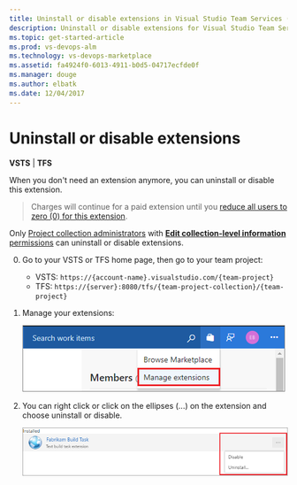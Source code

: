 ```yaml
---
title: Uninstall or disable extensions in Visual Studio Team Services (VSTS) or Team Foundation Server (TFS)
description: Uninstall or disable extensions for Visual Studio Team Services or Team Foundation Server
ms.topic: get-started-article
ms.prod: vs-devops-alm
ms.technology: vs-devops-marketplace
ms.assetid: fa4924f0-6013-4911-b0d5-04717ecfde0f
ms.manager: douge
ms.author: elbatk
ms.date: 12/04/2017
---
```


# Uninstall or disable extensions

**VSTS** | **TFS** 

When you don't need an extension anymore, you can uninstall or disable this extension.

> Charges will continue for a paid extension until you [reduce all users to zero (0) for this extension](./how-to/change-paid-extension-users.md). 

Only [Project collection administrators](../security/set-project-collection-level-permissions.md) with [**Edit collection-level information** permissions](../security/permissions.md#collection) can uninstall or disable extensions. 


0. Go to your VSTS or TFS home page, then go to your team project:
    * VSTS: ```https://{account-name}.visualstudio.com/{team-project}```
    * TFS: ```https://{server}:8080/tfs/{team-project-collection}/{team-project}```

0. Manage your extensions:

    ![Manage extensions](_img/manage-extensions-vsts.png)

0. You can right click or click on the ellipses (...) on the extension and choose uninstall or disable.

    ![Uninstall or disable extensions](_img/disable-uninstall-extension.png)